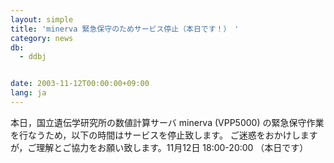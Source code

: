 ```yaml
---
layout: simple
title: 'minerva 緊急保守のためサービス停止（本日です！）　'
category: news
db:
  - ddbj


date: 2003-11-12T00:00:00+09:00
lang: ja
---
```


本日，国立遺伝学研究所の数値計算サーバ minerva (VPP5000) の緊急保守作業を行なうため，以下の時間はサービスを停止致します。 ご迷惑をおかけしますが，ご理解とご協力をお願い致します。11月12日 18:00-20:00 （本日です）
